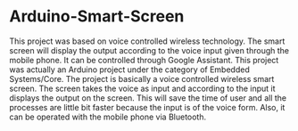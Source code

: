 # Arduino-Smart-Screen
This project was based on voice controlled wireless technology. The smart screen will display the output according to the voice input given through the mobile phone. It can be controlled through Google Assistant. This project was actually an Arduino project under the category of Embedded Systems/Core.
The project is basically a voice controlled wireless smart screen. The screen takes the voice as input and according to the input it displays the output on the screen. This will save the time of user and all the processes are little bit faster because the input is of the voice form. Also, it can be operated with the mobile phone via Bluetooth. 
